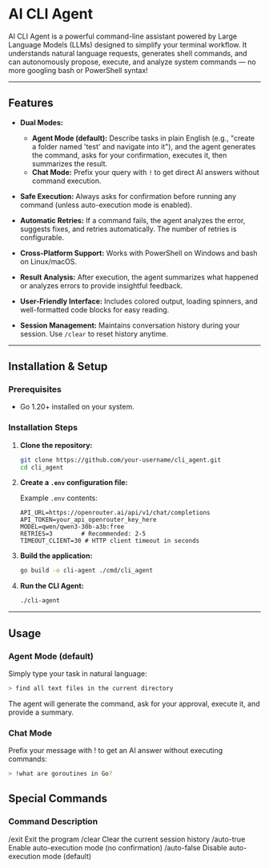 # AI CLI Agent

AI CLI Agent is a powerful command-line assistant powered by Large Language Models (LLMs) designed to simplify your terminal workflow. It understands natural language requests, generates shell commands, and can autonomously propose, execute, and analyze system commands — no more googling bash or PowerShell syntax!

---

## Features

- **Dual Modes:**
  - **Agent Mode (default):** Describe tasks in plain English (e.g., "create a folder named 'test' and navigate into it"), and the agent generates the command, asks for your confirmation, executes it, then summarizes the result.
  - **Chat Mode:** Prefix your query with `!` to get direct AI answers without command execution.

- **Safe Execution:** Always asks for confirmation before running any command (unless auto-execution mode is enabled).

- **Automatic Retries:** If a command fails, the agent analyzes the error, suggests fixes, and retries automatically. The number of retries is configurable.

- **Cross-Platform Support:** Works with PowerShell on Windows and bash on Linux/macOS.

- **Result Analysis:** After execution, the agent summarizes what happened or analyzes errors to provide insightful feedback.

- **User-Friendly Interface:** Includes colored output, loading spinners, and well-formatted code blocks for easy reading.

- **Session Management:** Maintains conversation history during your session. Use `/clear` to reset history anytime.

---

## Installation & Setup

### Prerequisites

- Go 1.20+ installed on your system.

### Installation Steps

1. **Clone the repository:**

    ```sh
    git clone https://github.com/your-username/cli_agent.git
    cd cli_agent
    ```

2. **Create a `.env` configuration file:**

    Example `.env` contents:

    ```env
    API_URL=https://openrouter.ai/api/v1/chat/completions
    API_TOKEN=your_api_openrouter_key_here
    MODEL=qwen/qwen3-30b-a3b:free
    RETRIES=3        # Recommended: 2-5
    TIMEOUT_CLIENT=30 # HTTP client timeout in seconds
    ```

3. **Build the application:**

    ```sh
    go build -o cli-agent ./cmd/cli_agent
    ```

4. **Run the CLI Agent:**

    ```sh
    ./cli-agent
    ```

---

## Usage

### Agent Mode (default)

Simply type your task in natural language:

```sh
> find all text files in the current directory
 ```
The agent will generate the command, ask for your approval, execute it, and provide a summary.

### Chat Mode
Prefix your message with ! to get an AI answer without executing commands:

```sh
> !what are goroutines in Go?
 ```

## Special Commands
### Command	Description
/exit	Exit the program
/clear	Clear the current session history
/auto-true	Enable auto-execution mode (no confirmation)
/auto-false	Disable auto-execution mode (default)

    

    
   
